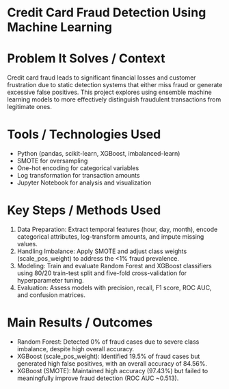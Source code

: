 # Credit Card Fraud Detection Using Machine Learning
# Problem It Solves / Context
Credit card fraud leads to significant financial losses and customer frustration due to static detection systems that either miss fraud or generate excessive false positives. This project explores using ensemble machine learning models to more effectively distinguish fraudulent transactions from legitimate ones.
# Tools / Technologies Used
- Python (pandas, scikit-learn, XGBoost, imbalanced-learn)
- SMOTE for oversampling
- One-hot encoding for categorical variables
- Log transformation for transaction amounts
- Jupyter Notebook for analysis and visualization
# Key Steps / Methods Used
1.	Data Preparation: Extract temporal features (hour, day, month), encode categorical attributes, log-transform amounts, and impute missing values.
2.	Handling Imbalance: Apply SMOTE and adjust class weights (scale_pos_weight) to address the <1% fraud prevalence.
3.	Modeling: Train and evaluate Random Forest and XGBoost classifiers using 80/20 train-test split and five-fold cross-validation for hyperparameter tuning.
4.	Evaluation: Assess models with precision, recall, F1 score, ROC AUC, and confusion matrices.
# Main Results / Outcomes
- 	Random Forest: Detected 0% of fraud cases due to severe class imbalance, despite high overall accuracy.
- 	XGBoost (scale_pos_weight): Identified 19.5% of fraud cases but generated high false positives, with an overall accuracy of 84.56%.
- 	XGBoost (SMOTE): Maintained high accuracy (97.43%) but failed to meaningfully improve fraud detection (ROC AUC ~0.513).

